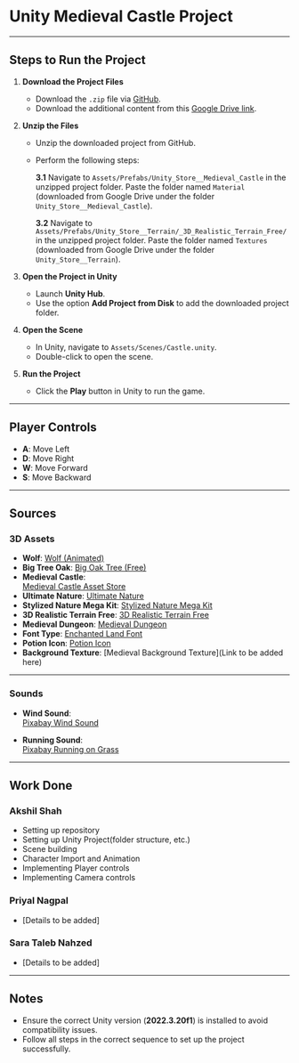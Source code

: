 # Unity Medieval Castle Project



---

## Steps to Run the Project

1. **Download the Project Files**
   - Download the `.zip` file via [GitHub](#).
   - Download the additional content from this [Google Drive link](https://drive.google.com/drive/folders/1jmZb0ZGZJF93OZ01oq7HcSfWZNkKScFs?usp=share_link).

2. **Unzip the Files**
   - Unzip the downloaded project from GitHub.
   - Perform the following steps:

     **3.1** Navigate to `Assets/Prefabs/Unity_Store__Medieval_Castle` in the unzipped project folder. Paste the folder named `Material` (downloaded from Google Drive under the folder `Unity_Store__Medieval_Castle`).

     **3.2** Navigate to `Assets/Prefabs/Unity_Store__Terrain/_3D_Realistic_Terrain_Free/` in the unzipped project folder. Paste the folder named `Textures` (downloaded from Google Drive under the folder `Unity_Store__Terrain`).

3. **Open the Project in Unity**
   - Launch **Unity Hub**.
   - Use the option **Add Project from Disk** to add the downloaded project folder.

4. **Open the Scene**
   - In Unity, navigate to `Assets/Scenes/Castle.unity`.
   - Double-click to open the scene.

5. **Run the Project**
   - Click the **Play** button in Unity to run the game.



---

## Player Controls

- **A**: Move Left  
- **D**: Move Right  
- **W**: Move Forward  
- **S**: Move Backward



---

## Sources

### 3D Assets
- **Wolf**: [Wolf (Animated)](https://assetstore.unity.com/packages/3d/characters/animals/wolf-animated-45505)
- **Big Tree Oak**: [Big Oak Tree (Free)](https://assetstore.unity.com/packages/3d/vegetation/big-oak-tree-free-279431)
- **Medieval Castle**:  
  [Medieval Castle Asset Store](https://assetstore.unity.com/packages/3d/environments/medieval-castle-227378)
- **Ultimate Nature**: [Ultimate Nature](https://quaternius.com/packs/ultimatenature.html)  
- **Stylized Nature Mega Kit**: [Stylized Nature Mega Kit](https://quaternius.com/packs/stylizednaturemegakit.html)
- **3D Realistic Terrain Free**: [3D Realistic Terrain Free](https://assetstore.unity.com/packages/3d/environments/landscapes/3d-realistic-terrain-free-182593?srsltid=AfmBOorXdL1U0pZacoEdbERvZdMXo6mPSyhL3au1YN2Ic8rPfpYjHlla)
- **Medieval Dungeon**: [Medieval Dungeon](https://quaternius.com/packs/medievaldungeon.html)
- **Font Type**: [Enchanted Land Font](https://www.dafont.com/enchanted-land-ds.font)
- **Potion Icon**: [Potion Icon](https://www.flaticon.com/free-icon/potion_8595942?term=potion&page=1&position=11&origin=search&related_id=8595942)
- **Background Texture**: [Medieval Background Texture](Link to be added here)



---

### Sounds
- **Wind Sound**:  
  [Pixabay Wind Sound](https://pixabay.com/sound-effects//?utm_source=link-attribution&utm_medium=referral&utm_campaign=music&utm_content=18030)

- **Running Sound**:  
  [Pixabay Running on Grass](https://pixabay.com/sound-effects/running-on-grass-26845/)

---



## Work Done

### Akshil Shah
- Setting up repository
- Setting up Unity Project(folder structure, etc.)
- Scene building
- Character Import and Animation
- Implementing Player controls
- Implementing Camera controls

### Priyal Nagpal
- [Details to be added]

### Sara Taleb Nahzed
- [Details to be added]



---

## Notes
- Ensure the correct Unity version (**2022.3.20f1**) is installed to avoid compatibility issues.
- Follow all steps in the correct sequence to set up the project successfully.

